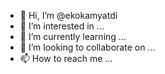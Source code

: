 - 👋 Hi, I’m @ekokamyatdi
- 👀 I’m interested in ...
- 🌱 I’m currently learning ...
- 💞️ I’m looking to collaborate on ...
- 📫 How to reach me ...

<!---
ekokamyatdi/ekokamyatdi is a ✨ special ✨ repository because its `README.md` (this file) appears on your GitHub profile.
You can click the Preview link to take a look at your changes.
--->
